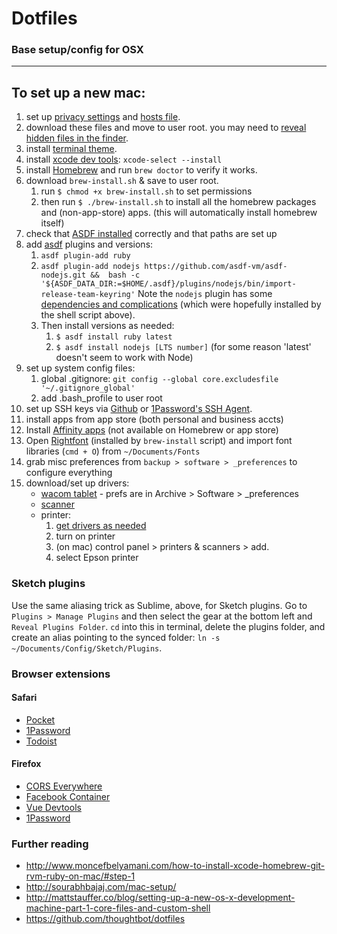 # Dotfiles
### Base setup/config for OSX 

----

## To set up a new mac:

1. set up [privacy settings](https://spreadprivacy.com/mac-privacy-tips-13395592a9b4) and [hosts file](https://someonewhocares.org/hosts/hosts).
1. download these files and move to user root. you may need to [reveal hidden files in the finder](http://ianlunn.co.uk/articles/quickly-showhide-hidden-files-mac-os-x-mavericks/).
1. install [terminal theme](https://github.com/robinbentley/oceanic-next-macos-terminal).
2. install [xcode dev tools](http://www.moncefbelyamani.com/how-to-install-xcode-homebrew-git-rvm-ruby-on-mac/#step-1): `xcode-select --install`
3. install [Homebrew](https://brew.sh) and run `brew doctor` to verify it works.
4. download `brew-install.sh` & save to user root. 
    1. run `$ chmod +x brew-install.sh` to set permissions
    2. then run `$ ./brew-install.sh` to install all the homebrew packages and (non-app-store) apps. (this will automatically install homebrew itself)
4. check that [ASDF installed](https://asdf-vm.com/guide/getting-started.html#_3-install-asdf) correctly and that paths are set up
5. add [asdf](https://asdf-vm.com/#/core-manage-plugins) plugins and versions: 
    1. `asdf plugin-add ruby`
    2. `asdf plugin-add nodejs https://github.com/asdf-vm/asdf-nodejs.git &&  bash -c '${ASDF_DATA_DIR:=$HOME/.asdf}/plugins/nodejs/bin/import-release-team-keyring'` Note the `nodejs` plugin has some [dependencies and complications](https://github.com/asdf-vm/asdf-nodejs) (which were hopefully installed by the shell script above). 
    3. Then install versions as needed:
        1. `$ asdf install ruby latest`
        2. `$ asdf install nodejs [LTS number]` (for some reason 'latest' doesn't seem to work with Node)
3. set up system config files:
    1. global .gitignore: `git config --global core.excludesfile '~/.gitignore_global'`
    2. add .bash_profile to user root
4. set up SSH keys via [Github](https://help.github.com/articles/generating-ssh-keys/) or [1Password's SSH Agent](https://developer.1password.com/docs/ssh/get-started/).
5. install apps from app store (both personal and business accts)
6. Install [Affinity apps](https://store.serif.com/en-us/account/) (not available on Homebrew or app store)
8. Open [Rightfont](https://rightfontapp.com) (installed by `brew-install` script) and import font libraries (`cmd + O`) from `~/Documents/Fonts`
9. grab misc preferences from `backup > software > _preferences` to configure everything
10. download/set up drivers:
    - [wacom tablet](http://wacom.com/en-us/support/product-support/drivers) - prefs are in Archive > Software > \_preferences
    - [scanner](http://www.epson.com/cgi-bin/Store/support/supDetail.jsp?oid=88368&infoType=Downloads)
    - printer:
      1. [get drivers as needed](http://www.epson.com/cgi-bin/Store/support/supDetail.jsp?oid=233679&infoType=Downloads&platform=OSF_W_8-32)
      2. turn on printer
      3. (on mac) control panel > printers & scanners > add.
      4. select Epson printer

### Sketch plugins
Use the same aliasing trick as Sublime, above, for Sketch plugins. Go to `Plugins > Manage Plugins` and then select the gear at the bottom left and `Reveal Plugins Folder`. `cd` into this in terminal, delete the plugins folder, and create an alias pointing to the synced folder: `ln -s ~/Documents/Config/Sketch/Plugins`.

### Browser extensions

#### Safari
- [Pocket](https://getpocket.com/safari/)
- [1Password](https://agilebits.com/onepassword/extensions)
- [Todoist](https://apps.apple.com/us/app/todoist-to-do-list-tasks/id585829637?mt=12)

#### Firefox
- [CORS Everywhere](https://addons.mozilla.org/en-US/firefox/addon/cors-everywhere/)
- [Facebook Container](https://addons.mozilla.org/en-US/firefox/addon/facebook-container/)
- [Vue Devtools](https://addons.mozilla.org/en-US/firefox/addon/vue-js-devtools/)
- [1Password](https://1password.com/browsers/firefox/)

### Further reading
- http://www.moncefbelyamani.com/how-to-install-xcode-homebrew-git-rvm-ruby-on-mac/#step-1
- http://sourabhbajaj.com/mac-setup/
- http://mattstauffer.co/blog/setting-up-a-new-os-x-development-machine-part-1-core-files-and-custom-shell
- https://github.com/thoughtbot/dotfiles
